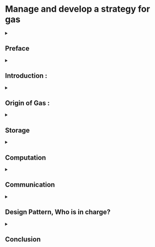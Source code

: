 # Manage and develop a strategy for gas
<details>
  <summary>

  ## Preface
  </summary>

**Who is the target audience** :

Experienced FunC developers who already know FunC basics

**What is the purpose:**

The TON smart contract gas model is unique and quite different from the EVM model. Contract developers must design a gas strategy. If they don't do this well, the contract can run out of TON balance for rent and be removed. Messages that the contract sends might not have enough gas and be rejected. So the purpose of this article is to help FunC developers manage gas and develop a strategy for gas usage to prevent pitfall.

</details>
<details>
  <summary>
  
## Introduction :
</summary>


 

Gas in TON is both an indicator of efficiency and a guideline and guard line of development processes. It may be times you think about a solution that may result in high gas consumption. This is a symptom of revising your solution and studying more to figure out how this novel system works as a whole.
You may conduct a solution that has a problem with the principle of who will be in charge of payment. If you plan to have a million users
but one smart contract is in charge of all payments, this may be a fault.
In TON, as smart contract developers, we must pay for both data and instruction smart contract has, it is obvious
that putting less data and utilizing smooth simple instruction is saving money. it is intentionally designed for light
overhead, resulting in speed and scalability.
So it is not a surprise if you hear smart contract contests awarded with low gas consumption.

To demonstrate why gas consumption in TON is an indicator of efficiency, we are going to inspect two versions of one famous
smart contract.
Version 5 of Tonkeeper Wallet in contrast to version 4. This upgrade has 93% lower storage fees, just by utilizing offloading
the code into a shared library on Masterchain.

Gas price, rent price, and forwarding fees are necessary to protect the network against spam and reward validators for keeping consensus
running. This is of the utmost importance because TON is a public resource shared by everyone. It is our duty as developers to make
efficient use of this resource and produce the most optimal software possible.

Till now, in the TON document, there is some content addressing gas-related issues.

For example, [here](https://docs.ton.org/develop/smart-contracts/fees) concept of gas was introduced and transaction fees were discussed. By reading it we
can figure out what elements of transaction fees are, what formula they utilize for calculation, and how storage fees will be calculated.

And [here](https://docs.ton.org/develop/howto/fees-low-level), provided a comprehensive overview of the low-level fees associated with transactions on the TON blockchain. The information covers transactions and phases, computation fees, gas costs, TVM instructions costs, and fee calculation formulas for storage, forwarding, and actions.

This detailed documentation is valuable for developers and users who want to understand the inner workings of fee structures on the TON blockchain, especially when dealing with FunC code and low-level interactions.

In addition to two previous resources, there is a dedicated directory with some useful information [here](https://docs.ton.org/develop/smart-contracts/guidelines).
It is recommended you first read those resources and then come back here since this article writes upon those concepts.

### How is this text organized? :

How we can address one indicator of efficiency(gas) in such a complex system (TON), without knowing how this system works?
To formulate an effective strategy for managing gas within our smart contract, it is imperative to comprehend the workings of the TON blockchain, with a specific focus on the role of gas in the overall system.
The blockchain industry has suffered from one significant problem for years. 
TON, Solve this issue, known as scalability.
There is a new and novel perspective on this solution that should be considered.  

We have some years of experience from the past, for example, we have lessons from bleeding hard forks, so we design systems around reconfigurability parameters.

TON is not just blockchain.TON is the platform.
We have had some concepts in computer science, for example, the actor model in functional programming like Erlang, we have stack machine concept in Forth, and sharding concept in database management as well.
We have async programming as well. The admiration comes from the fact that putting everything from the past together and developing paradigm-changing tools.

We use gas in this text as a pivotal engineering concept, using it, we explore parts of the system to reach overal understanding of the whole system.

</details>

<details>
  <summary>

## Origin of Gas :

</summary>

## General Idea

The TON Virtual Machine (TVM) serves as the environment where smart contract gas fees are incurred. To facilitate a clearer understanding of the subject, we have categorized gas-related aspects into three segments. Additionally, we have highlighted key concepts that merit attention:

![Gas Partition Diagram](assets/gas-partition-diagram.png)

- **Gas Storage Fee**
  This part deals with spaces that smart contract occupied, and is applicable to every smart contract.

  - All data and instructions are encapsulated in a specialized data structure called Cells, represented by a hash.
  - Both data and instructions can be computed as bit sequences.
  - The storage formula is contingent on the time delta and the number of bits involved.

- **Gas Computation Fee**
This part deals with business logic, data structure, and algorithms.
  - Each operation in TVM incurs a specific gas fee.
  - TVM utilizes an assembly language with extensibility capabilities.

- **Gas Communication Fee**
  This part as its name indicates, related to communication and message passing.
  - Two distinct realms, namely internal and external, govern communication.
  - Each realm adheres to its own set of rules.
  - Every smart contract is responsible for the fee associated with sending outbound messages.


 For every part, we try to address some common interesting aspects: 

 - Theory and Idea,
 - What is the formula, What is involved
 - Who is in charge
 - When the fee is deducted, what is the process
 - Pitfalls
 - Space for improvement
 - development consideration


 </details>


<details>
   
<summary>
 
 ## Storage
 </summary>
 Theory :
 Every Smart contract must pay rent based on the space it occupies as bit and time that it exists on Blockchain. In simple terms we can reduce the storage fee concept as follows :
 
 **used storage**:
```cpp
bytes * second
```
 If we are eager to know more details, here it is :
```cpp
  storage_fee = (cells_count * cell_price + bits_count * bit_price)
  / 2^16 * time_delta
```

Let's examine each value more closely:

- `price`—price for storage for `time_delta` seconds
- `cells_count`—count of cells used by smart contract
- `bits_count`—count of bits used by smart contract
- `cell_price`—price of single cell
- `bit_price`—price of the single bit

process and billing payment:

Every smart contract is responsible for its storage fee.   


when a smart contract receives a message for processing, the first thing is, that TVM looks at some data that by design is available in every contract,
for example, what is the last payment, and how much fee does this smart contract owe?
according to this information, the amount of rent will be calculated.
This is one pitfall that may be we trapped into. if our smart contract has no appropriate balance for payment, the message is discarded.   


This characteristic aspect of smart contracts that is responsible for their storage payment is a fact that we should keep in mind in the designing of our system. For example, we developed a program that, every user can have their own smart contract in case the user wants to make use of our system. In this way, it is reasonable that the user is in charge of storage payment. This simple technique may prevent the population of our system in the bottom line from scams as well.

</details>
<details>
  
<summary>


## Computation

</summary>
All computations take place in a sandbox environment known as a TON virtual machine.

<details>
  <summary>
    
  #### TON Virtual Machine (TVM) Overview    
  </summary>


The TON Smart Contracts operate on the TON Virtual Machine (TVM), utilizing the stack principle for efficiency and ease of implementation.

This virtual machine is crafted specially for smart contract processing. All data structure used in the environment is made of Cells. We can consider all information presented in TON Blockchain as a database compromised as Cell. So every record in this database has a unique index known as a hash of Cell. Why knowing this fact matters, because we have access to this context in **TVM** _TODO_.
Another aspect of this place where all processing takes place (TVM) is the stack-oriented characteristics. We can consider This place as a function that received the previous state and received messages as input and, the new state and outgoing message as output.
It is obvious that This function is not a pure function as it has side effects. It means it is impossible to have two states identical.
knowing this fact is crucial because this characteristic has two important consequences. First, we can consider even one smart contract as one separate Blockchain. Second This aspect by itself prevents double spending.
It needs more explanation.

As all we know hash function that is pillar of the blockchain industry works as follows.
we can not find two identical series as bits that result in the same hash. So as we all know one of the data presented in each smart contract is the public key of the owner. This public key itself is a hash of random bits that are resilient enough to be considered by others.
So we always have distinct series of bits, that result in a completely different hash.

When the message arrives TVM is initialized, and all data and instruction that was saved in this smart contract, are available for processing.
The first thing smart contract should pay for rent, by its balance. If here balance is insufficient message processing is discarded.
the second phase is credit. It means the balance accompaniment with a received message will added to the balance of the smart contract.
after this phase computation by watching credit starts, will result in an error or new state and maybe an outgoing message.

from this point on, every instruction has its own gas fee. It means dealing with a large array of data has more expense than dealing simple data structure.

#### Transactions and Phases

When events occur on an account in a TON chain, it triggers a transaction. Transactions consist of up to five phases:

1. **Storage Phase**: Calculates storage fees.
2. **Credit Phase**: Calculates the contract balance considering incoming message value and storage fees.
3. **Compute Phase**: Executes the contract, yielding results like `exit_code`, `actions`, etc.
4. **Action Phase**: Processes actions if the compute phase is successful.
5. **Bounce Phase**: Forms a bounce message if the compute phase fails.

#### Compute Phase

The compute phase is where TVM execution occurs, and the TVM state is crucial in this process.

#### TVM State

The TVM state comprises:
- **Stack**: Last-input-first-output stack machine.
- **Control Registers**: Up to 16 variables are directly set and read during execution.
- **Current Continuation**: Describes the currently executed instruction sequence.
- **Current Codepage**: The version of TVM in use.
- **Gas Limits**: Four integers representing current, maximal, remaining gas, and gas credit.
- **Library Context**: HashMap of libraries callable by TVM.

#### TVM as a Stack Machine

TVM operates as a stack machine with variable types like Integer, Tuple, and Null, and distinct cell flavors like Cell, Slice, Builder, and Continuation.

#### Control Registers

Notable control registers include `c0` (next continuation), `c4` (root of persistent data), `c5` (output actions), etc.


</details>

Now let's look at TVM initialization more closely:
<details>
  

<summary>

#### Initialization of TVM

</summary>

## TVM Initialization Process

### Control Registers Initialization

1. **Current Continuation (cc):** Initialized using the cell slice from the `code` section of the smart contract. If the account is frozen or uninitialized, the code must be supplied in the `init` field of the incoming message.

2. **Current TVM Codepage (cp):** Set to the default value, 0. Can be switched using `SETCODEPAGE` if needed.

3. **Gas Values:** Initialized according to Credit phase results.

4. **Libraries (Library Context):** Computed based on the global library environment, local library environment of the smart contract, and the `library` field of the incoming message.

5. **Stack Initialization:** Depends on the event causing the transaction (internal message, external message, tick-tock, split prepare, merge install).

6. **Control Registers c0 to c5:** Initialized with specific continuations and data related to the smart contract's code, data, and actions.

### Library Context

- The library context is a hashmap mapping 256-bit cell hashes to the corresponding cells. It is computed by combining the global library environment, the local library environment of the smart contract, and the `library` field of the incoming message.

### Stack Initialization

- Stack initialization varies based on the transaction event:
  - Internal Message: Initializes stack with smart contract balance, inbound message details, and function selector.
  - External Message: Similar to internal message with modifications for external messages.
  - Tick and Tock: Initializes stack with account balance, address, transaction type, and function selector.
  - Split Prepare: Initializes stack with account balances, split information, addresses, and function selector.
  - Merge Install: Initializes stack with balances, message, state, split information, addresses, and function selector.

### Control Register c5 (Output Actions)

- Accumulates output actions in a linked list structure.
- Possible actions include sending messages, setting opcode, reserving currency, and changing the library.

### Control Register c7 (Temporary Data)

- Contains the root of temporary data as a Tuple, including blockchain context data such as time, global config, actions, messages sent, logical times, balance, address, and global config.


</details>
  <details>
  
<summary>
  

#### TVM Instructions

</summary>
Explore the [list of TVM instructions](https://docs.ton.org/learn/tvm-instructions/tvm-instructions-overview) for a comprehensive understanding.

### Result of TVM Execution

In addition to `exit_code` and consumed gas data, TVM indirectly outputs:
- `c4` register: The cell is stored as new `data` of the smart contract.
- `c5` register: List of output actions, recursively referencing the last action.

This overview provides a foundational understanding of TON Smart Contracts' execution on TVM.



</details>

<details>
  
<summary>
  
#### Accept Message Effect
</summary> 
   The `ACCEPT` instruction in the context of smart contracts is a fundamental operation related to gas management. Gas is a unit that represents the computational resources consumed by the execution of instructions in a smart contract on the TON blockchain.
   
   Here's a breakdown of the `ACCEPT` instruction:
   
   - **Purpose**: The primary purpose of the `ACCEPT` instruction is to signal the agreement of the smart contract to allocate additional gas for the continuation of the current transaction. External messages, which may not bring any value or gas with themselves, often require the smart contract to allocate gas for their processing.
   
   - **Gas Limit Adjustment**: The instruction sets the current gas limit (`g_l`) to its maximal allowed value (`g_m`). Additionally, it resets the gas credit (`g_c`) to zero. The gas credit represents the accumulated unused gas from previous computations. The gas reserve (`g_r`) is then decreased by the gas credit. In other words, the smart contract agrees to buy some gas to complete the current transaction.
   
   - **Gas Credit Reset**: By resetting the gas credit to zero, the smart contract ensures that only the gas allocated explicitly using `ACCEPT` will be considered for the current transaction. This is crucial for managing gas consumption accurately.
   
   - **Exception Handling**: If the gas consumed so far (including the present instruction) exceeds the resulting value of `g_l`, an unhandled out-of-gas exception is thrown before setting new gas limits. This ensures that the execution is stopped if the allocated gas is not sufficient to complete the transaction.
   
   - **External Message Processing**: External messages, which are often used for communication between smart contracts, may not provide gas or value. The `ACCEPT` instruction allows the smart contract to allocate the necessary gas to process these messages effectively.
   
   In summary, the `ACCEPT` instruction is a critical component in the gas management strategy of smart contracts. It enables the smart contract to allocate additional gas for processing external messages, ensuring the successful execution of transactions that involve such messages. This instruction plays a vital role in maintaining the integrity and functionality of smart contracts on the TON blockchain.
   
   
   - Certainly! Let's categorize and explain each type of message provided:
   
   ### Message Categories and Descriptions:
   
   1. **Code Snippet:**
      - **Description:** These messages contain snippets of code written in the TON programming language. The code appears to be related to smart contracts and cryptographic operations on the TON blockchain.
      - **Purpose:** To illustrate specific instructions and operations in the TON programming language.
   
   2. **Keyword List:**
      - **Description:** These messages list numerous keywords related to dictionary operations, smart contracts, gas management, random number generation, configuration parameters, global variables, and hashing.
      - **Purpose:** To highlight the diverse set of terms and concepts present in the provided TON code snippet.
   
   3. **Question about Dictionary Operations:**
      - **Description:** The user seeks an overview of dictionary-related operations mentioned in the provided code snippet. The operations include various combinations of DICT and PFXDICT instructions.
      - **Purpose:** To understand the functionality and variations of dictionary operations in the TON programming language.
   
   4. **Explanation of ACCEPT Instruction:**
      - **Description:** The user requests an explanation of the `ACCEPT` instruction in the context of smart contracts. The explanation covers the purpose, gas limit adjustment, gas credit reset, exception handling, and external message processing.
      - **Purpose:** To clarify the role and significance of the `ACCEPT` instruction in gas management within smart contracts on the TON blockchain.
   
   ### Summary:
   
   The provided messages predominantly revolve around understanding and explaining aspects of the TON programming language, particularly related to smart contracts, gas management, and cryptographic operations. The user is seeking detailed insights into specific instructions and their functionalities, showcasing a focus on comprehending the intricacies of TON blockchain development.
   
   If you have more specific questions or if there's a particular aspect you'd like to delve deeper into, feel free to ask!
   

</details>

</details>


<details>
  <summary>
    


## Communication

</summary>
  Message from outside of Blockchain can not bear value. So it can not pay any fee. Hence when a message arrives from the outside world, it is the duty of smart contracts to pay.
If a smart contract does not have enough balance to pay for this transaction, the received message will be discarded.
So as developers, we should take care if our code is meant to process external messages.

Any smart contract by its nature is responsible for its storage rent.
Suppose a smart contract that is compiled, has been deployed, and also has a balance for payment but suffers from
business logic that results in an infinitive loop. In this case, we should have a mechanism to prevent breakdowns. This is a role of the gas_limit configurable parameter. These days gas_limit is 10k gas or In other words 10k \* 10k naton(nano ton) (the second 10k is currently the gas price in nano, also configurable).
So gas_limit as its name indicates is the most upbound instruction fee that smart contract can pay in just one round transaction. In fact, this is a safety guard.
At the beginning of processing external messages, gas_limit is set to zero, and the balance of the smart contract acts as gas_credit, in case the balance is zero or not equal to the processing transaction fee, the message will be discarded. This is the place we should care about our smart contract balance.

---

### External Messages:

The gas*limit for external messages is initially set to gas_credit (ConfigParam 20 and ConfigParam 21), which is 10k gas.
To process the message, a contract should use accept_message to set the gas limit. Failure to do so may result in the message being discarded if gas_credit is reached or computation is finished without calling accept_message.
After the transaction ends, full computation fees are deducted from the contract balance based on the new gas limit.
If an error occurs after accept_message, the transaction is written to the blockchain, fees are deducted, but storage is not updated, and actions are not applied. This can lead to repeated acceptance of the same message until the contract balance is depleted.
So what should we do ? \_TODO*

---

### Internal Messages:

By default, the gas limit for internal messages is set to message*balance/gas_price, with the message paying for its processing.
The contract can use accept_message/set_gas_limit to change the gas limit during execution.
Manual gas limit settings do not interfere with bouncing behavior. Bounceable messages will bounce if sent in bounceable mode and contain sufficient funds for processing and creating bounce messages.\_TODO*
why ? What ? How ?

bounceable and non-bounceable internal messages
Bounceable and non-bounceable internal messages are concepts in smart contract development that relate to how messages are processed and handled between contracts on a blockchain.

1. **Bounceable Messages:**

   - Bounceable messages have their "bounce" bit set. If the destination smart contract does not exist or encounters an unhandled exception while processing the message, the message is "bounced" back.
   - The bounced message contains a 32-bit `0xffffffff` followed by the original 256 bits, with the "bounce" flag cleared and the "bounced" flag set.
   - Smart contracts should check the "bounced" flag of inbound messages. They can either silently accept the message (by terminating with a zero exit code) or perform special processing to identify the failed outbound query.
   - The query in the body of a bounced message should not be executed.

2. **Handling Bounced Messages:**

   - Smart contracts need to check the "bounced" flag of inbound messages to handle bounced messages appropriately.
   - Silently accepting bounced messages with a zero exit code is a common practice, or special processing can be implemented based on the contract's requirements.

3. **Non-Bounceable Messages:**

   - On certain occasions, non-bounceable internal messages are necessary. For example, new accounts cannot be created without at least one non-bounceable internal message.
   - Unless this message contains a `StateInit` with the code and data of the new smart contract, having a non-empty body in a non-bounceable internal message does not make sense.

4. **Best Practices and Considerations:**
   - It is advisable not to allow end users to send non-bounceable messages containing large amounts of value. A better practice is to send a small amount first, initialize the new smart contract, and then send a larger amount.
   - This precaution helps mitigate potential risks associated with large transactions and ensures a smoother initialization process for new smart contracts.

The smart contract relies on messages to interact, and these messages trigger transactions that modify an account's state. There are three types of messages: inbound external, internal, and outbound external messages.

- **Inbound External Message:** Initiated from outside the blockchain, these messages don't have a 'from' address and can declare intent to transfer value to another account.

- **Internal Message:** Sent from one contract to another, and it can be a value-bearing message, updating the state of the smart contract.

- **Outbound External Message:** Emitted by a smart contract, it can be subscribed to by off-chain participants, known as "messages to nowhere."

The structure of a message includes a 'header' with sender and receiver information and a 'body' containing virtual machine instructions for smart contract execution.

A transaction is a result of processing an inbound message. It involves multiple phases:

1. **Credit Phase:** Adds the value of the received internal message to the account's balance.

2. **Storage Phase:** Collects storage payments for the account state, freezing the smart contract if the balance is insufficient.

3. **Computing Phase:** Executes the smart contract code, leading to a new state, gas payment, and an action list of outbound messages.

4. **Action Phase:** Performs actions from the list if the smart contract terminates successfully.

5. **Bounce Phase:** Triggered when a transaction is aborted, involving generating an outbound message and sending it back to the original sender.

Various fees are incurred during these phases.
~~like incentivizing validators, maintaining network operation, and preventing spam.~~

Note: Only internal messages can transfer value, and fees are deducted from the account balance after the credit phase.
Because external messages can not bear value, so we should start with an internal message, a message within Blockchain, from one smart contract to another.
A smart contract that starts sending a message, is in charge of paying gas, so to accurately calculate the amount of value to attach to a message in a TON Blockchain smart contract, we should Understand Gas Costs:

~~- Gas price in TON is constant, and additional threads are added with increased load.
Calculate the gas cost for each action in the contract. -~~
gas costs are fixed, but if the contract involves storage operations with dynamic-sized types, costs may increase logarithmically with storage size.

Dynamic-sized types (arrays, mappings, strings) increase gas costs logarithmically with storage size.
Avoid using mappings, arrays, and mutable strings if possible.
If dynamic-sized types are used, calculate the cost of operations with a large margin for a worst-case scenario (O(log n)).
Calculate Storage Fees:

Before the compute phase, a storage fee for code + data is charged from the account balance.

Reserve enough TON to ensure the contract lives as long as needed.
Calculate Value for Message:

Reserve additional TON with a margin for potential errors, especially in the action phase.

Consider Action Phase Errors:

In case of errors in the action phase.
Ensure that enough value is attached for rawReserve or send a message to avoid potential issues.
External Messages and Events:


External messages (e.g., Event(some_data)) are sent from the contract to nowhere.
Creation of external messages is paid from the contract's balance.
Use tvm.rawReserve before creating external messages to account for potential costs.
By following these steps, you can accurately calculate how much value needs to be attached to a message in a TON Blockchain smart contract, considering various factors such as gas costs, storage fees, and potential errors in the action phase.


</details>
<details>
  <summary>
    
  ## Design Pattern, Who is in charge?
  
  </summary>

Every smart contract, can send a message to the validator, and ask for initializing another smart contract. Smart contract address is based on initial data and initial code. It means before initialization its address is known and available for us, and we can save it on our smart contract registry. What does it mean and how it can help us develop our system?
well, suppose a smart contract which meant to serve for million users, it means there is no need to do every calculation and every communication by itself. The address of the other contract itself can act like a unique entity or in simple words index and identity of the user who wants to use our service. So master contract can extract every account public key which sends a message for it and initialize another smart contract as outbound internal messages to network. Newly created smart contracts with predefined codes and data base on our service, now reside in blockchain and can do consequence transaction base on the private key of the user.
In this case we do not populated our main smart contract with unnecessary data and also prevent heavy calculation in  future , simply with this simple trick we save significance gas fee.More than this we measure security as well.Newly created smart contract rent fee in deducted from new user, this simple fact can prevent us from bad actor who want to abuse our system.
In overall big picture storage fee in most fewer than computational fee in long run.So we should consider this fact that every work chain can have to up to 2 powered by 60 number of account. This means we have one hundred thousand number of possible account address for population of nowadays world.
So be generous for creation.

</details>

<details>
  <summary>
    
  ## Conclusion
    
  </summary>
## Optimizing Gas Usage in TON Smart Contracts


Gas usage optimization is crucial for efficient and cost-effective TON smart contract development. Developers can follow these best practices to optimize gas usage, considering the role of the `ACCEPT` instruction:

1. **Fine-Tune Gas Limits:**
   - Developers should carefully analyze the computational requirements of their smart contracts and set appropriate gas limits. Adjusting gas limits can prevent unnecessary gas consumption and ensure optimal resource allocation.

2. **Strategic Use of `ACCEPT` Instruction:**
   - Utilize the `ACCEPT` instruction judiciously, especially in scenarios where additional gas is required for external message processing. Strategic use ensures that gas is allocated dynamically, avoiding unnecessary overhead.

3. **Gas Credit Management:**
   - Efficient management of gas credits is vital. Developers should understand the relationship between gas credit (`g_c`), gas limit (`g_l`), and gas reserve (`g_r`). Proper handling ensures that unused gas from previous computations is appropriately considered.

4. **Exception Handling Strategies:**
   - Implement robust exception handling to address out-of-gas scenarios. This involves monitoring gas consumption and triggering appropriate actions when gas limits are exceeded. Handling exceptions ensures the integrity of transactions.

5. **External Message Optimization:**
   - Since external messages may lack attached gas or value, use the `ACCEPT` instruction to dynamically allocate gas for their processing. This optimizes communication between smart contracts and ensures smooth execution of operations triggered by external inputs.

6. **Cryptographic Operations Efficiency:**
   - Optimize cryptographic operations to enhance overall contract efficiency. This includes utilizing efficient algorithms, minimizing redundant cryptographic processes, and adopting secure coding practices.

7. **Security Measures with Cryptography:**
   - Strengthen smart contract security by incorporating cryptographic measures. Secure key management, proper usage of digital signatures, and robust hash functions contribute to a resilient security framework.

</details>
